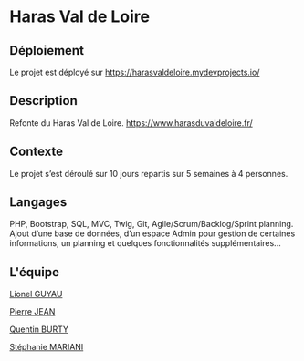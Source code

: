 # Haras Val de Loire

## Déploiement
Le projet est déployé sur https://harasvaldeloire.mydevprojects.io/

## Description

Refonte du Haras Val de Loire.
https://www.harasduvaldeloire.fr/

## Contexte
Le projet s’est déroulé sur 10 jours repartis sur 5 semaines à 4 personnes.

## Langages

PHP, Bootstrap, SQL, MVC, Twig, Git, Agile/Scrum/Backlog/Sprint planning.
Ajout d’une base de données, d’un espace Admin pour gestion de certaines informations,
un planning et quelques fonctionnalités supplémentaires...

## L'équipe 

[Lionel GUYAU](https://github.com/Lionel-Guyau)

[Pierre JEAN](https://github.com/Pj-Touraille)

[Quentin BURTY](https://github.com/Quentin-BURTY)

[Stéphanie MARIANI](https://github.com/stephaniem31)
